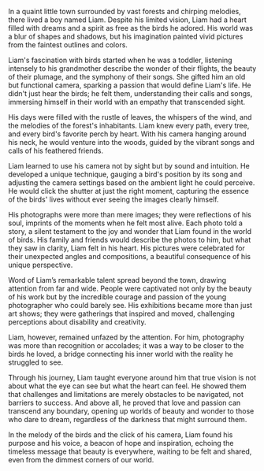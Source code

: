 In a quaint little town surrounded by vast forests and chirping melodies, there lived a boy named Liam. Despite his limited vision, Liam had a heart filled with dreams and a spirit as free as the birds he adored. His world was a blur of shapes and shadows, but his imagination painted vivid pictures from the faintest outlines and colors.

Liam's fascination with birds started when he was a toddler, listening intensely to his grandmother describe the wonder of their flights, the beauty of their plumage, and the symphony of their songs. She gifted him an old but functional camera, sparking a passion that would define Liam's life. He didn't just hear the birds; he felt them, understanding their calls and songs, immersing himself in their world with an empathy that transcended sight.

His days were filled with the rustle of leaves, the whispers of the wind, and the melodies of the forest's inhabitants. Liam knew every path, every tree, and every bird's favorite perch by heart. With his camera hanging around his neck, he would venture into the woods, guided by the vibrant songs and calls of his feathered friends.

Liam learned to use his camera not by sight but by sound and intuition. He developed a unique technique, gauging a bird's position by its song and adjusting the camera settings based on the ambient light he could perceive. He would click the shutter at just the right moment, capturing the essence of the birds' lives without ever seeing the images clearly himself.

His photographs were more than mere images; they were reflections of his soul, imprints of the moments when he felt most alive. Each photo told a story, a silent testament to the joy and wonder that Liam found in the world of birds. His family and friends would describe the photos to him, but what they saw in clarity, Liam felt in his heart. His pictures were celebrated for their unexpected angles and compositions, a beautiful consequence of his unique perspective.

Word of Liam’s remarkable talent spread beyond the town, drawing attention from far and wide. People were captivated not only by the beauty of his work but by the incredible courage and passion of the young photographer who could barely see. His exhibitions became more than just art shows; they were gatherings that inspired and moved, challenging perceptions about disability and creativity.

Liam, however, remained unfazed by the attention. For him, photography was more than recognition or accolades; it was a way to be closer to the birds he loved, a bridge connecting his inner world with the reality he struggled to see.

Through his journey, Liam taught everyone around him that true vision is not about what the eye can see but what the heart can feel. He showed them that challenges and limitations are merely obstacles to be navigated, not barriers to success. And above all, he proved that love and passion can transcend any boundary, opening up worlds of beauty and wonder to those who dare to dream, regardless of the darkness that might surround them.

In the melody of the birds and the click of his camera, Liam found his purpose and his voice, a beacon of hope and inspiration, echoing the timeless message that beauty is everywhere, waiting to be felt and shared, even from the dimmest corners of our world.

